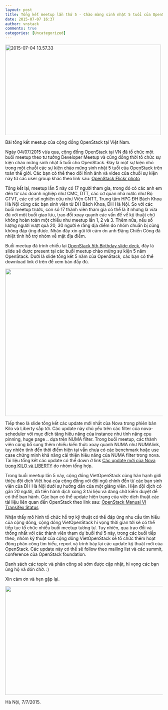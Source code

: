 ```yaml
---
layout: post
title: Tổng kết meetup lần thứ 5 - Chào mừng sinh nhật 5 tuổi của OpenStack
date: 2015-07-07 16:37
author: vnstack
comments: true
categories: [Uncategorized]
---
```

<a href="https://vietstack.files.wordpress.com/2015/07/2015-07-04-13-57-33.jpg"><img class="  wp-image-516 aligncenter" src="https://vietstack.files.wordpress.com/2015/07/2015-07-04-13-57-33.jpg?w=300" alt="2015-07-04 13.57.33" width="498" height="289" /></a>

Bài tổng kết meetup của cộng đồng OpenStack tại Việt Nam.

Ngày 04/07/2015 vừa qua, cộng đồng OpenStack tại VN đã tổ chức một buổi meetup theo tư tưởng Developer Meetup và cũng đồng thời tổ chức sự kiện chào mừng sinh nhật 5 tuổi cho OpenStack. Đây là một sự kiện nhỏ trong một chuỗi các sự kiện chào mừng sinh nhật 5 tuổi của OpenStack trên toàn thế giới. Các bạn có thể theo dõi hình ảnh và video của chuỗi sự kiện này từ các user group khác theo link sau: <a href="https://www.flickr.com/groups/1574695@N22/" target="_blank">OpenStack Flickr photo</a>

Tổng kết lại, meetup lần 5 này có 17 người tham gia, trong đó có các anh em đến từ các doanh nghiệp như CMC, DTT, các cơ quan nhà nước như Bộ GTVT, các cơ sở nghiên cứu như Viện CNTT, Trung tâm HPC ĐH Bách Khoa Hà Nội cùng các bạn sinh viên từ ĐH Bách Khoa, ĐH Hà Nội. So với các buổi meetup trước, con số 17 thành viên tham gia có thể là ít nhưng là vừa đủ với một buổi giao lưu, trao đổi xoay quanh các vấn đề về kỹ thuật chứ không hoàn toàn một chiều như meetup lần 1, 2 và 3. Thêm nữa, nếu số lượng người vượt quá 20, 30 người e rằng địa điểm do nhóm chuẩn bị cũng không đáp ứng được. Nhân đây xin gửi lời cảm ơn anh Đặng Chiến Công đã nhiệt tình hỗ trợ nhóm về mặt địa điểm.

Buổi meetup đã trình chiếu lại <a href="https://vietstack.files.wordpress.com/2015/07/openstack-5th-birthday-slide-deck.pptx">OpenStack 5th Birthday slide deck</a>, đây là slide sẽ được present tại các buổi meetup chào mừng sự kiện 5 năm OpenStack. Dưới là slide tổng kết 5 năm của OpenStack, các bạn có thể download link ở trên để xem bản đầy đủ.

<img class=" aligncenter" src="https://scontent-lax1-1.xx.fbcdn.net/hphotos-xat1/t31.0-8/11411656_1440248232950602_827351791851024828_o.jpg" alt="" width="625" height="471" />

Tiếp theo là slide tổng kết các update mới nhất của Nova trong phiên bản Kilo và Liberty sắp tới. Các update này chủ yếu trên các filter của nova-scheduler với mục đích tăng hiêu năng của instance như tính năng cpu pinning, huge page .. dựa trên NUMA filter. Trong buổi meetup, các thành viên cũng bổ sung thêm nhiều kiến thức xoay quanh NUMA như NUMAlink, tuy nhiên tính đến thời điểm hiện tại vẫn chưa có các benchmark hoặc use case chứng minh khả năng cải thiện hiêu năng của NUMA filter trong nova. Tài liệu tổng kết các update có thể down ở link <a href="https://vietstack.files.wordpress.com/2015/07/nova_notes_kilo_liberty.pdf">Các update mới của Nova trong KILO và LIBERTY</a> do nhóm tổng hợp.

Trong buổi meetup lần 5 này, cộng đồng VietOpenStack cũng hân hạnh giới thiệu đội dịch Việt hoá của cộng đồng với đội ngũ chính đến từ các bạn sinh viên của ĐH Hà Nội dưới sự hướng dẫn của một giảng viên. Hiện đội dịch có gần 20 người, đã tiến hành dịch xong 3 tài liệu và đang chờ kiểm duyệt để có thể ban hành. Các bạn có thể update hiện trạng của việc dịch thuật các tài liệu liên quan đến OpenStack theo link sau: <a href="https://www.transifex.com/projects/p/openstack-manuals-i18n/translate/#vi_VN" target="_blank">OpenStack Manual VI Transifex Status</a>

Nhận thấy mô hình tổ chức hỗ trợ kỹ thuật có thể đáp ứng nhu cầu tìm hiểu của cộng đồng, cộng đồng VietOpenStack hi vọng thời gian tới sẽ có thể tiếp tục tổ chức nhiều buổi meetup tương tự. Tuy nhiên, qua trao đổi và thống nhất với các thành viên tham dự buổi thứ 5 này, trong các buổi tiếp theo, nhóm kỹ thuật của cộng đồng VietOpenStack sẽ tổ chức thêm hoạt động phân công tìm hiểu, report và trình bày lại các update kỹ thuật mới của OpenStack. Các update này có thể sẽ follow theo mailing list và các summit, conference của OpenStack foundation.

Danh sách các topic và phân công sẽ sớm được cập nhật, hi vọng các bạn ủng hộ và đón chờ. :)

Xin cảm ơn và hẹn gặp lại.

<img class=" aligncenter" src="https://lh3.googleusercontent.com/37zDojM9my6l0Ppda_nTlyEkvntrpKJgOUQriNFWxCk9=w2782-h1564-no" alt="" width="611" height="348" />

Hà Nội, 7/7/2015.
